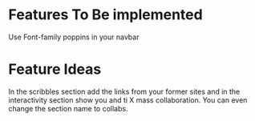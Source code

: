 # Features To Be implemented
Use Font-family poppins in your navbar

# Feature Ideas
In the scribbles section add the links from your 
former sites and in the interactivity section show you and ti X mass collaboration. 
You can even change the section name to collabs.
